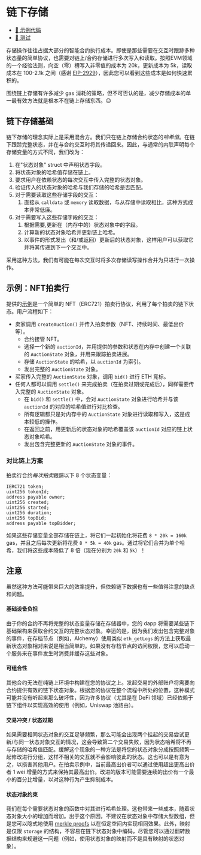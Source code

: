 # 链下存储

- [📜 示例代码](./OffChainAuction.sol)
- [🐞 测试](../../test/OffChainAuction.t.sol)

存储操作往往占据大部分的智能合约执行成本。即使是那些需要在交互时跟踪多种状态量的简单协议，也需要对链上/合约存储进行多次写入和读取。按照EVM领域的一个经验法则，向空（零）槽写入非零值的成本为 20k，更新成本为 5k，读取成本在 100-2.1k 之间（感谢 [EIP-2929](https://eips.ethereum.org/EIPS/eip-2929)），因此您可以看到这些成本是如何快速累积的。

围绕链上存储有许多减少 gas 消耗的策略，但不可否认的是，减少存储成本的单一最有效方法就是根本不在链上存储东西。😉

## 链下存储基础
链下存储的理念实际上是采用混合方。我们只在链上存储合约状态的*哈希值*。在链下跟踪完整状态，并在与合约交互时将其传递回来。因此，与通常的内联声明每个存储变量的方式不同，我们改为：

1. 在"状态对象" struct 中声明状态字段。
2. 将状态对象的哈希值存储在链上。
3. 要求用户在依赖状态的每次交互中传入完整的状态对象。
4. 验证传入的状态对象的哈希与我们存储的哈希是否匹配。
5. 对于需要读取这些存储字段的交互：
    1. 直接从 `calldata` 或 `memory` 读取数据，与从存储中读取相比，这种方式成本非常低廉。
6. 对于需要写入这些存储字段的交互：
    1. 根据需要,更新在（内存中的）状态对象中的字段。
    2. 计算新的状态对象哈希并更新链上哈希。
    3. 以事件的形式发出（和/或返回）更新后的状态对象，这样用户可以获取它并将其传递到下一个交互中。

采用这种方法，我们有可能在每次交互时将多次存储读写操作合并为只进行一次操作。

## 示例：NFT拍卖行

提供的[示例](./OffChainAuction.sol)是一个简单的 NFT（ERC721）拍卖行协议，利用了每个拍卖的链下状态。用户流程如下：

- 卖家调用 `createAuction()` 并传入拍卖参数（NFT、持续时间、最低出价等）。
    - 合约接管 NFT。
    - 选择一个新的 `auctionId`，并用提供的参数和状态在内存中创建一个关联的 `AuctionState` 对象，并用来跟踪拍卖进展。
    - 存储 `AuctionState` 的哈希，以 `auctionId` 为索引。
    - 发出完整的 `AuctionState` 对象。 
- 买家传入完整的 `AuctionState` 对象，调用 `bid()` 进行 ETH 竞标。 
- 任何人都可以调用 `settle()` 来完成拍卖（在拍卖过期或完成后），同样需要传入完整的 `AuctionState` 对象。
    - 在 `bid()` 和 `settle()` 中，会对 `AuctionState` 对象进行哈希并与该 `auctionId` 的对应的哈希值进行对比检查。 
    - 所有逻辑都只是对内存中的 `AuctionState` 对象进行读取和写入，这是成本较低的操作。
    - 在返回之前，用更新后的状态对象的哈希覆盖该 `auctionId` 对应的链上状态对象哈希。 
    - 发出包含完整更新的 `AuctionState` 对象的事件。

### 对比链上方案

拍卖行合约*每次拍卖*跟踪以下 8 个状态变量：


```solidity
IERC721 token;
uint256 tokenId;
address payable owner;
uint256 created;
uint256 started;
uint256 duration;
uint256 topBid;
address payable topBidder;
```
如果这些存储变量全部存储在链上，将它们一起初始化将花费 `8 * 20k = 160k` gas，并且之后每次更新将花费 `8 * 5k = 40k` gas。通过将它们合并为单个哈希，我们将这些成本降低了 8 倍（现在分别为 `20k` 和 `5k`）！


## 注意

虽然这种方法可能带来巨大的效率提升，但依赖链下数据也有一些值得注意的缺点和问题。


#### 基础设备负担

由于你的合约不再将完整的状态变量存储在存储器中，您的 dapp 将需要某些链下基础架构来获取合约交互的完整状态对象。幸运的是，因为我们发出包含完整对象的事件，在存档节点（例如，Alchemy）使用类似 `eth_getLogs` 的方法上获取最新状态对象相对来说是相当简单的。如果没有存档节点的访问权限，您可以启动一个服务来在事件发生时消费并缓存这些对象。


#### 可组合性

其他合约无法在纯链上环境中构建在您的协议之上。发起交易的外部账户将需要向合约提供有效的链下状态对象。根据您的协议在整个流程中所处的位置，这种模式可能并没有听起来那么破坏性，因为许多协议（尤其是在 DeFi 领域）已经依赖于链下组件以实现高效的使用（例如，Uniswap 池路由）。



#### 交易冲突 / 状态过期

如果需要相同状态对象的交互足够频繁，那么可能会出现两个挂起的交易尝试更新/与同一状态对象交互的情况，这会导致第二个交易失败，因为状态哈希将不再与存储的哈希值匹配。缓解这个现象的一种方法是将您的状态对象分成按照频繁一起修改进行分组，这样不相关的交互就不会影响彼此的状态。这也可以是有意为之，以损害其他用户。在拍卖示例中，当前最高出价者可以通过使用超出更高出价者 1 wei 增量的方式来保持其最高出价。改进的版本可能需要连续的出价有一个最小的百分比增量，以对这种行为产生抑制成本。


#### 状态对象约束

我们在每个需要状态对象的函数中对其进行哈希处理。这也带来一些成本，随着状态对象大小的增加而增加。出于这个原因，不建议在状态对象中存储大型数组，但是您可以隐式地使用 [merkle proofs](../merkle-proofs) 以在恒定空间内实现相同效果。此外，映射是仅限 `storage` 的结构，不容易在链下状态对象中编码，尽管您可以通过翻转数据结构来规避这一问题（例如，使用状态对象的映射而不是具有映射的状态对象）。
